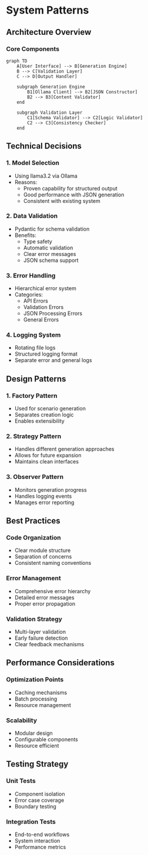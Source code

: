 # System Patterns

## Architecture Overview

### Core Components
```mermaid
graph TD
    A[User Interface] --> B[Generation Engine]
    B --> C[Validation Layer]
    C --> D[Output Handler]
    
    subgraph Generation Engine
        B1[Ollama Client] --> B2[JSON Constructor]
        B2 --> B3[Content Validator]
    end
    
    subgraph Validation Layer
        C1[Schema Validator] --> C2[Logic Validator]
        C2 --> C3[Consistency Checker]
    end
```

## Technical Decisions

### 1. Model Selection
- Using llama3.2 via Ollama
- Reasons:
  * Proven capability for structured output
  * Good performance with JSON generation
  * Consistent with existing system

### 2. Data Validation
- Pydantic for schema validation
- Benefits:
  * Type safety
  * Automatic validation
  * Clear error messages
  * JSON schema support

### 3. Error Handling
- Hierarchical error system
- Categories:
  * API Errors
  * Validation Errors
  * JSON Processing Errors
  * General Errors

### 4. Logging System
- Rotating file logs
- Structured logging format
- Separate error and general logs

## Design Patterns

### 1. Factory Pattern
- Used for scenario generation
- Separates creation logic
- Enables extensibility

### 2. Strategy Pattern
- Handles different generation approaches
- Allows for future expansion
- Maintains clean interfaces

### 3. Observer Pattern
- Monitors generation progress
- Handles logging events
- Manages error reporting

## Best Practices

### Code Organization
- Clear module structure
- Separation of concerns
- Consistent naming conventions

### Error Management
- Comprehensive error hierarchy
- Detailed error messages
- Proper error propagation

### Validation Strategy
- Multi-layer validation
- Early failure detection
- Clear feedback mechanisms

## Performance Considerations

### Optimization Points
- Caching mechanisms
- Batch processing
- Resource management

### Scalability
- Modular design
- Configurable components
- Resource efficient

## Testing Strategy

### Unit Tests
- Component isolation
- Error case coverage
- Boundary testing

### Integration Tests
- End-to-end workflows
- System interaction
- Performance metrics
